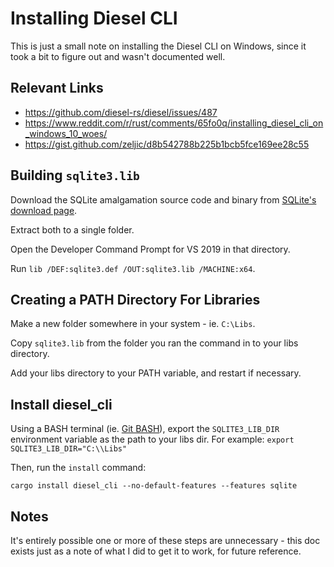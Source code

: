# Installing Diesel CLI
This is just a small note on installing the Diesel CLI on Windows, since it took a bit to figure out and wasn't documented well.

## Relevant Links
- https://github.com/diesel-rs/diesel/issues/487
- https://www.reddit.com/r/rust/comments/65fo0q/installing_diesel_cli_on_windows_10_woes/
- https://gist.github.com/zeljic/d8b542788b225b1bcb5fce169ee28c55

## Building `sqlite3.lib`
Download the SQLite amalgamation source code and binary from [SQLite's download page](https://www.sqlite.org/download.html).

Extract both to a single folder.

Open the Developer Command Prompt for VS 2019 in that directory.

Run `lib /DEF:sqlite3.def /OUT:sqlite3.lib /MACHINE:x64`.

## Creating a PATH Directory For Libraries
Make a new folder somewhere in your system - ie. `C:\Libs`.

Copy `sqlite3.lib` from the folder you ran the command in to your libs directory.

Add your libs directory to your PATH variable, and restart if necessary.

## Install diesel_cli
Using a BASH terminal (ie. [Git BASH](https://gitforwindows.org/)), export the `SQLITE3_LIB_DIR` environment variable as the path to your libs dir.
For example: `export SQLITE3_LIB_DIR="C:\\Libs"`

Then, run the `install` command:

`cargo install diesel_cli --no-default-features --features sqlite`

## Notes
It's entirely possible one or more of these steps are unnecessary - this doc exists just as a note of what I did to get it to work, for future reference.
